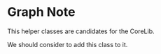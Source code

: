 # Graph Note

This helper classes are candidates for the CoreLib.

We should consider to add this class to it.
